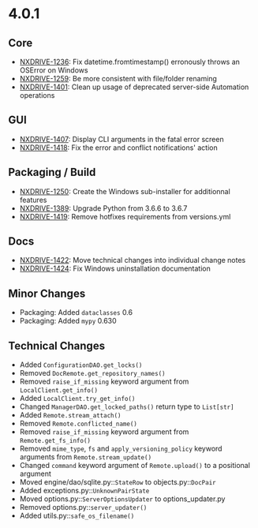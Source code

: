 # 4.0.1

## Core

- [NXDRIVE-1236](https://jira.nuxeo.com/browse/NXDRIVE-1236): Fix datetime.fromtimestamp() erronously throws an OSError on Windows
- [NXDRIVE-1259](https://jira.nuxeo.com/browse/NXDRIVE-1259): Be more consistent with file/folder renaming
- [NXDRIVE-1401](https://jira.nuxeo.com/browse/NXDRIVE-1401): Clean up usage of deprecated server-side Automation operations

## GUI

- [NXDRIVE-1407](https://jira.nuxeo.com/browse/NXDRIVE-1407): Display CLI arguments in the fatal error screen
- [NXDRIVE-1418](https://jira.nuxeo.com/browse/NXDRIVE-1418): Fix the error and conflict notifications' action

## Packaging / Build

- [NXDRIVE-1250](https://jira.nuxeo.com/browse/NXDRIVE-1250): Create the Windows sub-installer for additionnal features
- [NXDRIVE-1389](https://jira.nuxeo.com/browse/NXDRIVE-1389): Upgrade Python from 3.6.6 to 3.6.7
- [NXDRIVE-1419](https://jira.nuxeo.com/browse/NXDRIVE-1419): Remove hotfixes requirements from versions.yml

## Docs

- [NXDRIVE-1422](https://jira.nuxeo.com/browse/NXDRIVE-1422): Move technical changes into individual change notes
- [NXDRIVE-1424](https://jira.nuxeo.com/browse/NXDRIVE-1424): Fix Windows uninstallation documentation

## Minor Changes

- Packaging: Added `dataclasses` 0.6
- Packaging: Added `mypy` 0.630

## Technical Changes

- Added `ConfigurationDAO.get_locks()`
- Removed `DocRemote.get_repository_names()`
- Removed `raise_if_missing` keyword argument from `LocalClient.get_info()`
- Added `LocalClient.try_get_info()`
- Changed `ManagerDAO.get_locked_paths()` return type to `List[str]`
- Added `Remote.stream_attach()`
- Removed `Remote.conflicted_name()`
- Removed `raise_if_missing` keyword argument from `Remote.get_fs_info()`
- Removed `mime_type`, `fs` and `apply_versioning_policy` keyword arguments from `Remote.stream_update()`
- Changed `command` keyword argument of `Remote.upload()` to a positional argument
- Moved engine/dao/sqlite.py::`StateRow` to objects.py::`DocPair`
- Added exceptions.py::`UnknownPairState`
- Moved options.py::`ServerOptionsUpdater` to options_updater.py
- Removed options.py::`server_updater()`
- Added utils.py::`safe_os_filename()`
